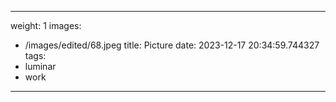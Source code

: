
---
weight: 1
images:
- /images/edited/68.jpeg
title: Picture
date: 2023-12-17 20:34:59.744327
tags:
- luminar
- work
---